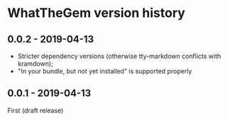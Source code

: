 # WhatTheGem version history

## 0.0.2 - 2019-04-13

* Stricter dependency versions (otherwise tty-markdown conflicts with kramdown);
* "In your bundle, but not yet installed" is supported properly

## 0.0.1 - 2019-04-13

First (draft release)